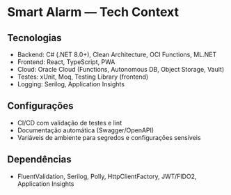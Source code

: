 # Smart Alarm — Tech Context

## Tecnologias
- Backend: C# (.NET 8.0+), Clean Architecture, OCI Functions, ML.NET
- Frontend: React, TypeScript, PWA
- Cloud: Oracle Cloud (Functions, Autonomous DB, Object Storage, Vault)
- Testes: xUnit, Moq, Testing Library (frontend)
- Logging: Serilog, Application Insights

## Configurações
- CI/CD com validação de testes e lint
- Documentação automática (Swagger/OpenAPI)
- Variáveis de ambiente para segredos e configurações sensíveis

## Dependências
- FluentValidation, Serilog, Polly, HttpClientFactory, JWT/FIDO2, Application Insights